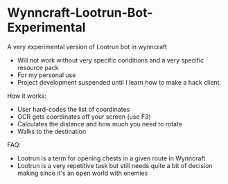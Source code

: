 # Wynncraft-Lootrun-Bot-Experimental
A very experimental version of Lootrun bot in wynncraft
- Will not work without very specific conditions and a very specific resource pack
- For my personal use
- Project development suspended until I learn how to make a hack client.

How it works:
- User hard-codes the list of coordinates
- OCR gets coordinates off your screen (use F3)
- Calculates the distance and how much you need to rotate
- Walks to the destination

FAQ:
- Lootrun is a term for opening chests in a given route in Wynncraft
- Lootrun is a very repetitive task but still needs quite a bit of decision making since it's an open world with enemies
